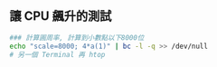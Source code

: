 

## 讓 CPU 飆升的測試

```sh
### 計算圓周率, 計算到小數點以下8000位
echo "scale=8000; 4*a(1)" | bc -l -q >> /dev/null
# 另一個 Terminal 再 htop
```